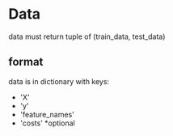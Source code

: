 # Data
data must return tuple of (train_data, test_data)

## format
data is in dictionary with keys:
  - 'X'
  - 'y'
  - 'feature_names'
  - 'costs' *optional 

